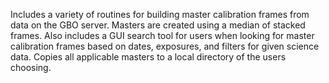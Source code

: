 Includes a variety of routines for building master calibration frames from data on the GBO server.
Masters are created using a median of stacked frames.
Also includes a GUI search tool for users when looking for master calibration frames based on dates, exposures, and filters for given science data.
Copies all applicable masters to a local directory of the users choosing.